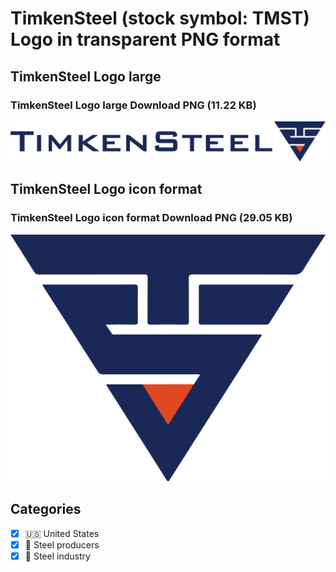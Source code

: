 # TimkenSteel (stock symbol: TMST) Logo in transparent PNG format

## TimkenSteel Logo large

### TimkenSteel Logo large Download PNG (11.22 KB)

![TimkenSteel Logo large Download PNG (11.22 KB)](/img/orig/TMST_BIG-7834f8c9.png)

## TimkenSteel Logo icon format

### TimkenSteel Logo icon format Download PNG (29.05 KB)

![TimkenSteel Logo icon format Download PNG (29.05 KB)](/img/orig/TMST-a2da7c25.png)



## Categories
- [x] 🇺🇸 United States
- [x] 🔩 Steel producers
- [x] 🔩 Steel industry
